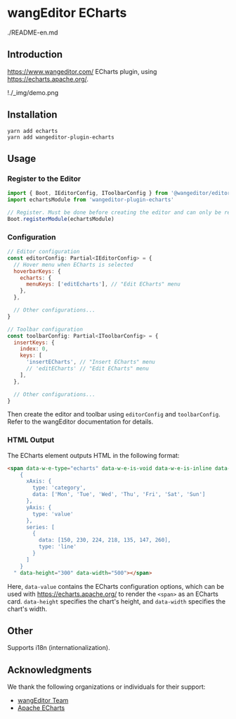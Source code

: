 # wangEditor ECharts

./README-en.md

## Introduction

<https://www.wangeditor.com/> ECharts plugin, using <https://echarts.apache.org/>.

!./_img/demo.png

## Installation

```shell
yarn add echarts
yarn add wangeditor-plugin-echarts
```

## Usage

### Register to the Editor

```js
import { Boot, IEditorConfig, IToolbarConfig } from '@wangeditor/editor'
import echartsModule from 'wangeditor-plugin-echarts'

// Register. Must be done before creating the editor and can only be registered once.
Boot.registerModule(echartsModule)
```

### Configuration

```js
// Editor configuration
const editorConfig: Partial<IEditorConfig> = {
  // Hover menu when ECharts is selected
  hoverbarKeys: {
    echarts: {
      menuKeys: ['editEcharts'], // "Edit ECharts" menu
    },
  },

  // Other configurations...
}

// Toolbar configuration
const toolbarConfig: Partial<IToolbarConfig> = {
  insertKeys: {
    index: 0,
    keys: [
      'insertECharts', // "Insert ECharts" menu
      // 'editECharts' // "Edit ECharts" menu
    ],
  },

  // Other configurations...
}
```

Then create the editor and toolbar using `editorConfig` and `toolbarConfig`. Refer to the wangEditor documentation for details.

### HTML Output

The ECharts element outputs HTML in the following format:

```html
<span data-w-e-type="echarts" data-w-e-is-void data-w-e-is-inline data-value="
    {
      xAxis: {
        type: 'category',
        data: ['Mon', 'Tue', 'Wed', 'Thu', 'Fri', 'Sat', 'Sun']
      },
      yAxis: {
        type: 'value'
      },
      series: [
        {
          data: [150, 230, 224, 218, 135, 147, 260],
          type: 'line'
        }
      ]
    }
  " data-height="300" data-width="500"></span>
```

Here, `data-value` contains the ECharts configuration options, which can be used with <https://echarts.apache.org/> to render the `<span>` as an ECharts card. `data-height` specifies the chart's height, and `data-width` specifies the chart's width.

## Other

Supports i18n (internationalization).

## Acknowledgments

We thank the following organizations or individuals for their support:

- [wangEditor Team](https://github.com/wangeditor-team)
- [Apache ECharts](https://github.com/apache/echarts)

